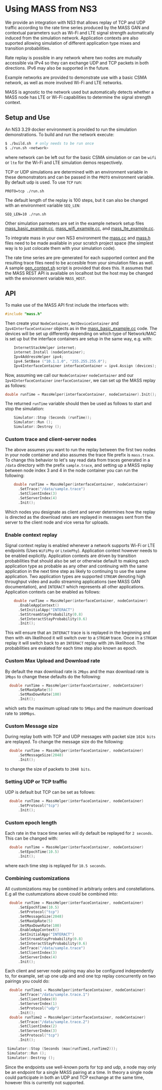 # Using MASS from NS3
We provide an integration with NS3 that allows replay
of TCP and UDP traffic according to the rate time
series produced by the MASS GAN and contextual
parameters such as Wi-Fi and LTE signal strength
automatically induced from the simulation network.
Application contexts are also suported allowing
simulation of different application type mixes
and transition probabilities.

Rate replay is possible in any network where two
nodes are mutually accessible via IPv4 so they can
exchange UDP and TCP packets in both directions.
IPv6 may also be supported in the future.

Example networks are provided to demonstrate use
with a basic CSMA network, as well as more involved
Wi-Fi and LTE networks.

MASS is agnostic to the network used but automatically
detects whether a MASS node has LTE or Wi-Fi capabilities
to determine the signal strength context.

## Setup and Use
An NS3 3.29 docker environment is provided to run the simulation
demonstrations. To build and run the network execute:
```bash
$ ./build.sh  # only needs to be run once
$ ./run.sh <network>
```
where network can be left out for the basic CSMA simulation or
can be `wifi` or `lte` for the Wi-Fi and LTE simulation demos
respectively.

TCP or UDP simulations are determined with an environment variable
in these demonstrators and can be passed in the `PROTO` environment
variable. By default udp is used. To use `TCP` run:
```
PROTO=tcp ./run.sh
```
The default length of the replay is 100 steps, but it can also be changed
with an environment variable `SEQ_LEN`:
```
SEQ_LEN=10 ./run.sh
```

Other simulation parmeters are set in the example network setup
files [mass\_basic\_example.cc](mass_basic_example.cc),
[mass\_wifi\_example.cc](mass_wifi_example.cc),
and [mass\_lte\_example.cc](mass_lte_example.cc).

To integrate mass in your own NS3 environment the [mass.cc](mass.cc)
and [mass.h](mass.h) files need to be made available in your scratch project
space (the simplest way is to just colocate them with your simulation code).

The rate time series are pre-generated for each supported context and the resulting
trace files need to be accesible from your simulation files as well.
A sample [gen\_context.sh](gen_context.sh) script is provided that does this. It
assumes that the MASS REST API is available on localhost but the host may be changed
with the environment variable `MASS_HOST`.

## API
To make use of the MASS API first include the interfaces with:
```c++
#include "mass.h"
```

Then create your `NodeContainer`, `NetDeviceContainer` and `Ipv4InterfaceContainer`
objects as in the [mass\_basic\_example.cc](mass_basic_example.cc) code. The devices
will be set up differently depending on which type of Network/MAC is set up but the
interface containers are setup in the same way, e.g. with:
```c++
    InternetStackHelper internet;
    internet.Install (nodeContainer);
    Ipv4AddressHelper ipv4;
    ipv4.SetBase ("10.1.1.0", "255.255.255.0");
    Ipv4InterfaceContainer interfaceContainer = ipv4.Assign (devices);
``` 
Now, assuming we call our `NodeContainer` `nodeContainer` and our
`Ipv4InterfaceContainer` `inerfaceContainer`, we can set up the MASS
replay as follows:
```c++
double runTime = MassHelper(interfaceContainer, nodeContainer).Init();
```
The returned `runTime` variable should then be used as follows to start
and stop the simulation:
```c++
    Simulator::Stop (Seconds (runTime));
    Simulator::Run ();
    Simulator::Destroy ();
```

### Custom trace and client-server nodes 
The above assumes you want to run the replay between the first two nodes
in your node container and also assumes the trace file prefix is `mass.trace`.
To change this behavior to let's say read data from traces generated
in a `/data` directory with the prefix `sample.trace`, and setting up a MASS
replay between node index 3 and 4 in the node container you can run the following:
```c++
    double runTime = MassHelper(interfaceContainer, nodeContainer)
      .SetTrace("/data/sample.trace")
      .SetClientIndex(3)
      .SetServerIndex(4)
      .Init();
```
Which nodes you designate as client and server determines how the replay is directed
as the download rates are replayed in messages sent from the server to the client
node and vice versa for uploads.

### Enable context replay
Signal context replay is enabled whenever a network supports Wi-Fi or
LTE endpoints (Uses `WiFiPhy` or `LteUePhy`). Application context
however needs to be enabled explicitly. Application contexts are driven
by transition probabilities that should also be set or otherwise default
to making each application type as probable as any other and continuing
with the same application in the next time step as likely to
continuing to use the same application.
Two application types are supported `STREAM` denoting high throughput
video and audio streaming applications (see MASS GAN documentation),
and `INTERACT` which represents all other applications.
Application contexts can be enabled as follows:
```c++
    double runTime = MassHelper(interfaceContainer, nodeContainer)
      .EnableAppContext()
      .SetInitialApp("INTERACT")
      .SetStreamStayProbability(0.8)
      .SetInteractStayProbability(0.6)
      .Init();
```
This will ensure that an `INTERACT` trace is is replayed in the beginning
and then with `40%` likelihood it will switch over to a `STREAM` trace.
Once in a `STREAM` replay it will switch back to an `INTERACT` replay
with `20%` likelihood. The probabilities are evalated for each time step
also known as epoch.

### Custom Max Upload and Download rate
By default the max download rate is `2Mbps` and the max
download rate is `1Mbps` to change these defaults do the following:
```c++
  double runTime = MassHelper(interfaceContainer, nodeContainer)
      .SetMaxUpRate(5)
      .SetMaxDownRate(100)   
      .Init();
```
which sets the maximum upload rate to `5Mbps` and the maximum
download rate to `100Mbps`.

### Custom Message size
During replay both with TCP and UDP messages with packet
size `1024 bits` are replayed. To change the message
size do the following:
```c++
  double runTime = MassHelper(interfaceContainer, nodeContainer)
      .SetMessageSize(2048)
      .Init();
```
to change the size of packets to `2048 bits`.

### Setting UDP or TCP traffic
UDP is default but TCP can be set as follows:
```c++
  double runTime = MassHelper(interfaceContainer, nodeContainer)
      .SetProtocol("tcp")
      .Init();
```
### Custom epoch length
Each rate in the trace time series will dy default be replayed
for `2 seconds`. This can be changed with:
```c++
  double runTime = MassHelper(interfaceContainer, nodeContainer)
      .SetEpochTime(10.5)
      .Init();
```
where each time step is replayed for `10.5 seconds`. 

### Combining customizations
All customizations may be combined in arbitrariy orders
and constellations. E.g all the custumzations above
could be combined into:
```c++
  double runTime = MassHelper(interfaceContainer, nodeContainer)
      .SetEpochTime(10.5)
      .SetProtocol("tcp")
      .SetMessageSize(2048)
      .SetMaxUpRate(5)
      .SetMaxDownRate(100)   
      .EnableAppContext()
      .SetInitialApp("INTERACT")
      .SetStreamStayProbability(0.8)
      .SetInteractStayProbability(0.6)
      .SetTrace("/data/sample.trace")
      .SetClientIndex(3)
      .SetServerIndex(4)
      .Init();
```
Each client and server node pairing may also be configured
independently to, for example, set up one udp and
and one tcp replay concurrently on two pairings you could do:
```c++
  double runTime1 = MassHelper(interfaceContainer, nodeContainer)
      .SetTrace("/data/sample.trace.1")
      .SetClientIndex(0)
      .SetServerIndex(1)
      .SetProtocol("udp")
      .Init();
  double runTime2 = MassHelper(interfaceContainer, nodeContainer)
      .SetTrace("/data/sample.trace.2")
      .SetClientIndex(2)
      .SetServerIndex(3)
      .SetProtocol("tcp")
      .Init();

 Simulator::Stop (Seconds (max(runTime1,runTime2)));
 Simulator::Run ();
 Simulator::Destroy ();
```
Since the endpoints use well-known ports for tcp and udp, a node may only
be an endpoint for a single MASS pairing at a time. In theory a single
node could participate in both an UDP and TCP exchange at the same time,
however this is currently not supported.
